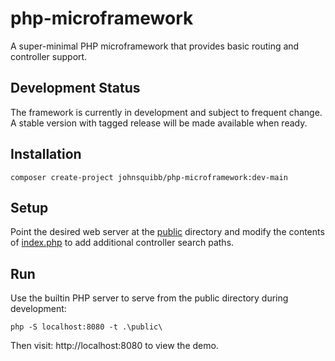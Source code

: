 # php-microframework

A super-minimal PHP microframework that provides basic routing and controller support.

## Development Status

The framework is currently in development and subject to frequent change. A stable version with
tagged release will be made available when ready.

## Installation

`composer create-project johnsquibb/php-microframework:dev-main`

## Setup

Point the desired web server at the [public](public) directory and modify the contents
of [index.php](public/index.php) to add additional controller search paths.

## Run

Use the builtin PHP server to serve from the public directory during development:

`php -S localhost:8080 -t .\public\`

Then visit: http://localhost:8080 to view the demo.